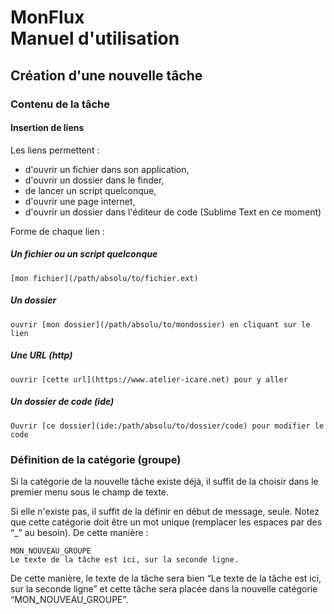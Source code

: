 # MonFlux<br />Manuel d'utilisation


## Création d'une nouvelle tâche

### Contenu de la tâche

#### Insertion de liens

Les liens permettent :

* d'ouvrir un fichier dans son application,
* d'ouvrir un dossier dans le finder,
* de lancer un script quelconque,
* d'ouvrir une page internet,
* d'ouvrir un dossier dans l'éditeur de code (Sublime Text en ce moment)

Forme de chaque lien :

##### Un fichier ou un script quelconque

~~~
[mon fichier](/path/absolu/to/fichier.ext)
~~~

##### Un dossier

~~~
ouvrir [mon dossier](/path/absolu/to/mondossier) en cliquant sur le lien
~~~

##### Une URL (http)

~~~
ouvrir [cette url](https://www.atelier-icare.net) pour y aller
~~~

##### Un dossier de code (ide)

~~~
Ouvrir [ce dossier](ide:/path/absolu/to/dossier/code) pour modifier le code
~~~

### Définition de la catégorie (groupe)

Si la catégorie de la nouvelle tâche existe déjà, il suffit de la choisir dans le premier menu sous le champ de texte.

Si elle n'existe pas, il suffit de la définir en début de message, seule. Notez que cette catégorie doit être un mot unique (remplacer les espaces par des “\_” au besoin). De cette manière :

~~~
MON_NOUVEAU_GROUPE
Le texte de la tâche est ici, sur la seconde ligne.
~~~

De cette manière, le texte de la tâche sera bien “Le texte de la tâche est ici, sur la seconde ligne” et cette tâche sera placée dans la nouvelle catégorie “MON_NOUVEAU_GROUPE”.
